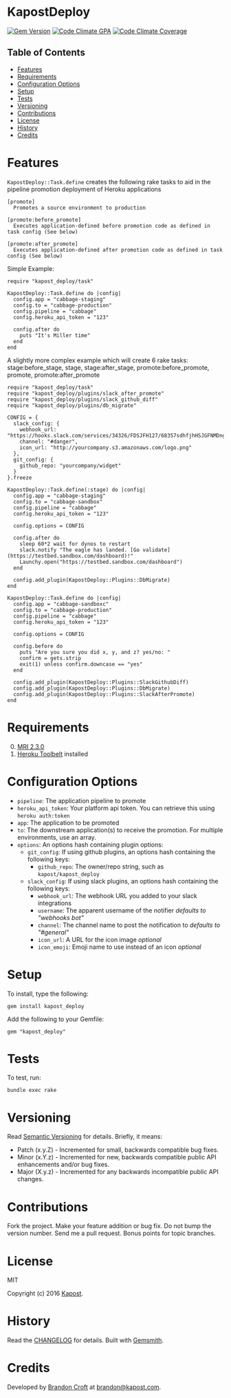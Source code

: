 # KapostDeploy

[![Gem Version](https://badge.fury.io/rb/kapost_deploy.svg)](http://badge.fury.io/rb/kapost_deploy)
[![Code Climate GPA](https://codeclimate.com/github/kapost/kapost_deploy.svg)](https://codeclimate.com/github/kapost/kapost_deploy)
[![Code Climate Coverage](https://codeclimate.com/github/kapost/kapost_deploy/coverage.svg)](https://codeclimate.com/github/kapost/kapost_deploy)

<!-- Tocer[start]: Auto-generated, don't remove. -->

## Table of Contents

- [Features](#features)
- [Requirements](#requirements)
- [Configuration Options](#configuration-options)
- [Setup](#setup)
- [Tests](#tests)
- [Versioning](#versioning)
- [Contributions](#contributions)
- [License](#license)
- [History](#history)
- [Credits](#credits)

<!-- Tocer[finish]: Auto-generated, don't remove. -->

# Features

`KapostDeploy::Task.define` creates the following rake tasks to aid in the pipeline promotion deployment of Heroku applications

    [promote]
      Promotes a source environment to production

    [promote:before_promote]
      Executes application-defined before promotion code as defined in task config (See below)

    [promote:after_promote]
      Executes application-defined after promotion code as defined in task config (See below)

Simple Example:

    require "kapost_deploy/task"

    KapostDeploy::Task.define do |config|
      config.app = "cabbage-staging"
      config.to = "cabbage-production"
      config.pipeline = "cabbage"
      config.heroku_api_token = "123"

      config.after do
        puts "It's Miller time"
      end
    end

A slightly more complex example which will create 6 rake tasks: stage:before_stage, stage,
stage:after_stage, promote:before_promote, promote, promote:after_promote

    require "kapost_deploy/task"
    require "kapost_deploy/plugins/slack_after_promote"
    require "kapost_deploy/plugins/slack_github_diff"
    require "kapost_deploy/plugins/db_migrate"

    CONFIG = {
      slack_config: {
        webhook_url: "https://hooks.slack.com/services/34326/FDSJFH127/68357sdhfjhHSJGFNMDngsd",
        channel: "#danger",
        icon_url: "http://yourcompany.s3.amazonaws.com/logo.png"
      },
      git_config: {
        github_repo: "yourcompany/widget"
      }
    }.freeze

    KapostDeploy::Task.define(:stage) do |config|
      config.app = "cabbage-staging"
      config.to = "cabbage-sandbox"
      config.pipeline = "cabbage"
      config.heroku_api_token = "123"

      config.options = CONFIG

      config.after do
        sleep 60*2 wait for dynos to restart
        slack.notify "The eagle has landed. [Go validate](https://testbed.sandbox.com/dashboard)!"
        Launchy.open("https://testbed.sandbox.com/dashboard")
      end

      config.add_plugin(KapostDeploy::Plugins::DbMigrate)
    end

    KapostDeploy::Task.define do |config|
      config.app = "cabbage-sandboxc"
      config.to = "cabbage-production"
      config.pipeline = "cabbage"
      config.heroku_api_token = "123"

      config.options = CONFIG

      config.before do
        puts "Are you sure you did x, y, and z? yes/no: "
        confirm = gets.strip
        exit(1) unless confirm.downcase == "yes"
      end

      config.add_plugin(KapostDeploy::Plugins::SlackGithubDiff)
      config.add_plugin(KapostDeploy::Plugins::DbMigrate)
      config.add_plugin(KapostDeploy::Plugins::SlackAfterPromote)
    end

# Requirements

0. [MRI 2.3.0](https://www.ruby-lang.org)
0. [Heroku Toolbelt](https://github.com/heroku/heroku) installed

# Configuration Options

* `pipeline`: The application pipeline to promote
* `heroku_api_token`: Your platform api token. You can retrieve this using `heroku auth:token`
* `app`: The application to be promoted
* `to`: The downstream application(s) to receive the promotion. For multiple environments, use an array.
* `options`: An options hash containing plugin options:
  * `git_config`: If using github plugins, an options hash containing the following keys:
    * `github_repo`: The owner/repo string, such as `kapost/kapost_deploy`
  * `slack_config`: If using slack plugins, an options hash containing the following keys:
    * `webhook_url`: The webhook URL you added to your slack integrations
    * `username`: The apparent username of the notifier *defaults to "webhooks bot"*
    * `channel`: The channel name to post the notification to *defaults to "#general"*
    * `icon_url`: A URL for the icon image *optional*
    * `icon_emoji`: Emoji name to use instead of an icon *optional*

# Setup

To install, type the following:

    gem install kapost_deploy

Add the following to your Gemfile:

    gem "kapost_deploy"

# Tests

To test, run:

    bundle exec rake

# Versioning

Read [Semantic Versioning](http://semver.org) for details. Briefly, it means:

- Patch (x.y.Z) - Incremented for small, backwards compatible bug fixes.
- Minor (x.Y.z) - Incremented for new, backwards compatible public API enhancements and/or bug fixes.
- Major (X.y.z) - Incremented for any backwards incompatible public API changes.

# Contributions

Fork the project.
Make your feature addition or bug fix.
Do not bump the version number.
Send me a pull request. Bonus points for topic branches.

# License

MIT

Copyright (c) 2016 [Kapost](http://engineering.kapost.com).

# History

Read the [CHANGELOG](CHANGELOG.md) for details.
Built with [Gemsmith](https://github.com/bkuhlmann/gemsmith).

# Credits

Developed by [Brandon Croft](http://brandoncroft.com) at [brandon@kapost.com](mailto:brandon@kapost.com).
